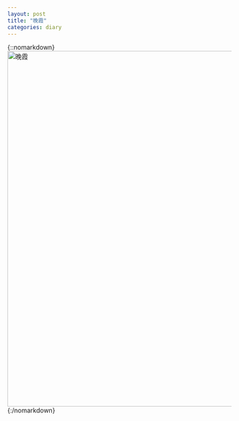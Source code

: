 ```yaml
---
layout: post
title: "晚霞"
categories: diary
---
```


{::nomarkdown}
<img src="http://pw5xikygy.bkt.clouddn.com/sunset.jpg" alt="晚霞" width="800"/>
{:/nomarkdown}